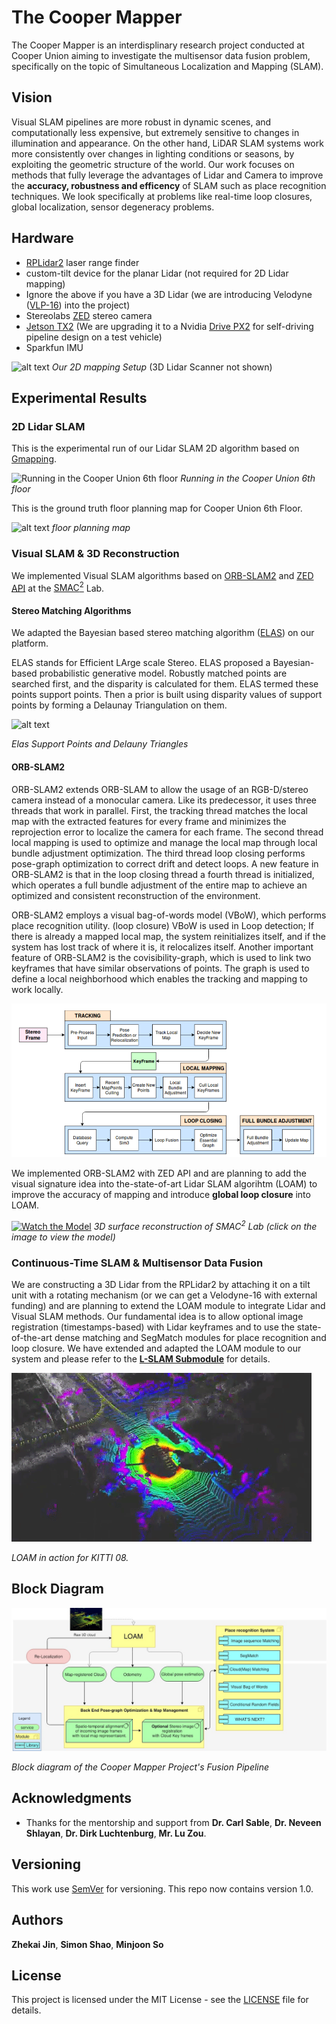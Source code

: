 # The Cooper Mapper

The Cooper Mapper is an interdisplinary research project conducted at Cooper Union aiming to investigate the multisensor data fusion problem, specifically on the topic of Simultaneous Localization and Mapping (SLAM).

## Vision
Visual SLAM pipelines are more robust in dynamic scenes, and computationally less expensive, but extremely sensitive to changes in illumination and appearance. On the other hand, LiDAR SLAM systems work more consistently over changes in lighting conditions or seasons, by exploiting the geometric structure of the world. Our work focuses on methods that fully leverage the advantages of Lidar and Camera to improve the **accuracy, robustness and efficency** of SLAM such as place recognition techniques. We look specifically at problems like real-time loop closures, global localization, sensor degeneracy problems.

## Hardware

* [RPLidar2](https://www.slamtec.com/en/Lidar/A2) laser range finder
* custom-tilt device for the planar Lidar (not required for 2D Lidar mapping)
* Ignore the above if you have a 3D Lidar (we are introducing Velodyne ([VLP-16](https://velodynelidar.com/vlp-16.html)) into the project)
* Stereolabs [ZED](https://www.stereolabs.com/zed/) stereo camera
* [Jetson TX2](https://developer.nvidia.com/embedded/buy/jetson-tx2) (We are upgrading it to a Nvidia [Drive PX2](https://www.nvidia.com/en-au/self-driving-cars/drive-px/) for self-driving pipeline design on a test vehicle)
* Sparkfun IMU

![alt text](assets/pics/car.jpg)
*Our 2D mapping Setup* (3D Lidar Scanner not shown)


## Experimental Results

### 2D Lidar SLAM

This is the experimental run of our Lidar SLAM 2D algorithm based on [Gmapping](https://ieeexplore.ieee.org/document/4084563).

![Running in the Cooper Union 6th floor](assets/pics/lidar_slam.png)
*Running in the Cooper Union 6th floor*

This is the ground truth floor planning map for Cooper Union 6th Floor.

![alt text](assets/pics/6th.png)
*floor planning map*

### Visual SLAM & 3D Reconstruction

We implemented Visual SLAM algorithms based on [ORB-SLAM2](https://arxiv.org/abs/1610.06475) and [ZED API](https://www.stereolabs.com/docs/api/) at the [SMAC<sup>2</sup>](https://engfac.cooper.edu/nshlayan/689) Lab.

#### Stereo Matching Algorithms
We adapted the Bayesian based stereo matching algorithm ([ELAS](https://link.springer.com/chapter/10.1007/978-3-642-19315-6_3)) on our platform.

ELAS stands for Efficient LArge scale Stereo. ELAS proposed a Bayesian-based probabilistic generative model. Robustly matched points are searched first, and the disparity is calculated for them. ELAS termed these points support points. Then a prior is built using disparity values of support points by forming a Delaunay Triangulation on them. 

![alt text](assets/pics/KT.png)

*Elas Support Points and Delauny Triangles*

#### ORB-SLAM2
ORB-SLAM2 extends ORB-SLAM to allow the usage of an RGB-D/stereo camera instead of a monocular camera. Like its predecessor, it uses three threads that work in parallel. First, the tracking thread matches the local map with the extracted features for every frame and minimizes the reprojection error to localize the camera for each frame. The second thread local mapping is used to optimize and manage the local map through local bundle adjustment optimization. The third thread loop closing performs pose-graph optimization to correct drift and detect loops. A new feature in ORB-SLAM2 is that in the loop closing thread a fourth thread is initialized, which operates a full bundle adjustment of the entire map to achieve an optimized and consistent reconstruction of the environment. 

ORB-SLAM2 employs a visual bag-of-words model (VBoW), which performs place recognition utility. (loop closure)  VBoW is used in Loop detection; If there is already a mapped local map, the system reinitializes itself, and if the system has lost track of where it is, it relocalizes itself. Another important feature of ORB-SLAM2 is the covisibility-graph, which is used to link two keyframes that have similar observations of points. The graph is used to define a local neighborhood which enables the tracking and mapping to work locally.

![Watch the Model](assets/pics/orb.png)

We implemented ORB-SLAM2 with ZED API and are planning to add the visual signature idea into the-state-of-art Lidar SLAM algorihtm (LOAM) to improve the accuracy of mapping and introduce **global loop closure** into LOAM.

[![Watch the Model](assets/pics/smac2.png)](https://p3d.in/e/x1fMl+load+spin)
*3D surface reconstruction of SMAC<sup>2</sup> Lab (click on the image to view the model)*

### Continuous-Time SLAM & Multisensor Data Fusion 

We are constructing a 3D Lidar from the RPLidar2 by attaching it on a tilt unit with a rotating mechanism (or we can get a Velodyne-16 with external funding) and are planning to extend the LOAM module to integrate Lidar and Visual SLAM methods. Our fundamental idea is to allow optional image registration (timestamps-based) with Lidar keyframes and to use the state-of-the-art dense matching and SegMatch modules for place recognition and loop closure. We have extended and adapted the LOAM module to our system and please refer to the [**L-SLAM Submodule**](L_SLAM/) for details.


![Watch the Model](assets/demo.gif)

*LOAM in action for KITTI 08.*


## Block Diagram

![alt text](assets/pics/vl-system.jpg)

*Block diagram of the Cooper Mapper Project's Fusion Pipeline*

## Acknowledgments

* Thanks for the mentorship and support from
**Dr. Carl Sable**,
**Dr. Neveen Shlayan**,
**Dr. Dirk Luchtenburg**,
**Mr. Lu Zou**.

## Versioning

This work use [SemVer](http://semver.org/) for versioning. This repo now contains version 1.0.

## Authors
**Zhekai Jin**, **Simon Shao**, **Minjoon So**

## License

This project is licensed under the MIT License - see the [LICENSE](LICENSE) file for details.
